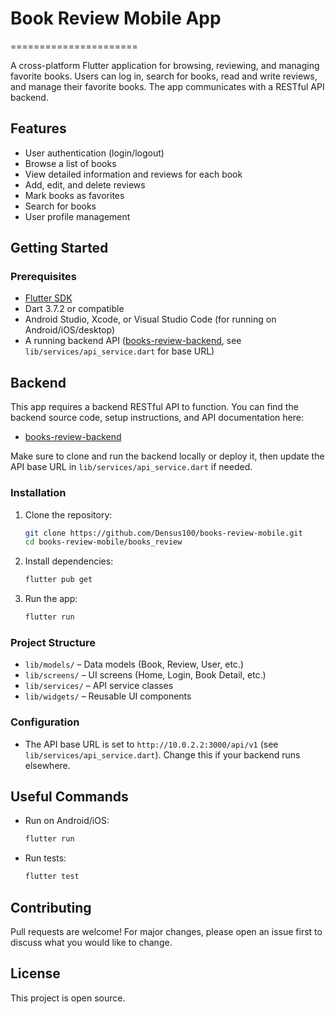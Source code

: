 # Book Review Mobile App
======================

A cross-platform Flutter application for browsing, reviewing, and managing favorite books. Users can log in, search for books, read and write reviews, and manage their favorite books. The app communicates with a RESTful API backend.

## Features

- User authentication (login/logout)
- Browse a list of books
- View detailed information and reviews for each book
- Add, edit, and delete reviews
- Mark books as favorites
- Search for books
- User profile management


## Getting Started

### Prerequisites
- [Flutter SDK](https://flutter.dev/docs/get-started/install)
- Dart 3.7.2 or compatible
- Android Studio, Xcode, or Visual Studio Code (for running on Android/iOS/desktop)
- A running backend API ([books-review-backend](https://github.com/Densus100/books-review-backend), see `lib/services/api_service.dart` for base URL)

## Backend

This app requires a backend RESTful API to function. You can find the backend source code, setup instructions, and API documentation here:

- [books-review-backend](https://github.com/Densus100/books-review-backend)

Make sure to clone and run the backend locally or deploy it, then update the API base URL in `lib/services/api_service.dart` if needed.

### Installation
1. Clone the repository:
   ```sh
   git clone https://github.com/Densus100/books-review-mobile.git
   cd books-review-mobile/books_review
   ```
2. Install dependencies:
   ```sh
   flutter pub get
   ```
3. Run the app:
   ```sh
   flutter run
   ```

### Project Structure

- `lib/models/` – Data models (Book, Review, User, etc.)
- `lib/screens/` – UI screens (Home, Login, Book Detail, etc.)
- `lib/services/` – API service classes
- `lib/widgets/` – Reusable UI components

### Configuration
- The API base URL is set to `http://10.0.2.2:3000/api/v1` (see `lib/services/api_service.dart`). Change this if your backend runs elsewhere.

## Useful Commands

- Run on Android/iOS:
  ```sh
  flutter run
  ```
- Run tests:
  ```sh
  flutter test
  ```

## Contributing
Pull requests are welcome! For major changes, please open an issue first to discuss what you would like to change.

## License
This project is open source.
